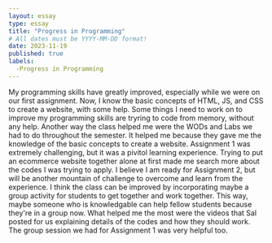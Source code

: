 ```yaml
---
layout: essay
type: essay
title: "Progress in Programming"
# All dates must be YYYY-MM-DD format!
date: 2023-11-19
published: true
labels:
  -Progress in Programming
---
```



My programming skills have greatly improved, especially while we were on our first assignment. Now, I know the basic concepts of HTML, JS, and CSS to create a website, with some help.
Some things I need to work on to improve my programming skills are tryring to code from memory, without any help. 
Another way the class helped me were the WODs and Labs we had to do throughout the semester. It helped me because they gave me the knowledge of the basic concepts to create a website. 
Assignment 1 was extremely challenging, but it was a pivitol learning experience. Trying to put an ecommerce website together alone at first made me search more about the codes I was trying to apply. I believe I am ready for Assignment 2, but will be another mountain of challenge to overcome and learn from the experience. 
I think the class can be improved by incorporating maybe a group activity for students to get together and work together. This way, maybe someone who is knowledgable can help fellow students because they're in a group now. 
What helped me the most were the videos that Sal posted for us explaining details of the codes and how they should work. The group session we had for Assignment 1 was very helpful too. 
